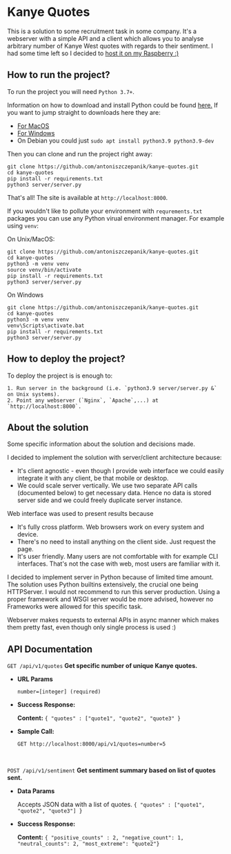# Kanye Quotes
This is a solution to some recruitment task in some company. 
It's a webserver with a simple API and a client which allows you to
analyse arbitrary number of Kanye West quotes with regards to their sentiment. 
I had some time left so I decided to [host it on my Raspberry :)](https://kanye.antoniszczepanik.com/)

## How to run the project?
To run the project you will need `Python 3.7+`.

Information on how to download and install Python could be found [here.](https://wiki.python.org/moin/BeginnersGuide/Download)
If you want to jump straight to downloads here they are:
* [For MacOS](https://www.python.org/downloads/mac-osx/)
* [For Windows](https://www.python.org/downloads/mac-osx/)
* On Debian you could just `sudo apt install python3.9 python3.9-dev`

Then you can clone and run the project right away:
```
git clone https://github.com/antoniszczepanik/kanye-quotes.git
cd kanye-quotes
pip install -r requirements.txt
python3 server/server.py
```

That's all! The site is available at `http://localhost:8000`.

If you wouldn't like to pollute your environment with `requrements.txt` packages you
can use any Python virual environment manager. For example using `venv`:

On Unix/MacOS:
```
git clone https://github.com/antoniszczepanik/kanye-quotes.git
cd kanye-quotes
python3 -m venv venv
source venv/bin/activate
pip install -r requirements.txt
python3 server/server.py
```

On Windows
```
git clone https://github.com/antoniszczepanik/kanye-quotes.git
cd kanye-quotes
python3 -m venv venv
venv\Scripts\activate.bat
pip install -r requirements.txt
python3 server/server.py
```


## How to deploy the project?
To deploy the project is is enough to:

	1. Run server in the background (i.e. `python3.9 server/server.py &` on Unix systems).
	2. Point any webserver (`Nginx`, `Apache`,...) at `http://localhost:8000`.

## About the solution

Some specific information about the solution and decisions made.

I decided to implement the solution with server/client architecture because:
* It's client agnostic - even though I provide web interface we could easily integrate it with any client, be that mobile or desktop.
* We could scale server vertically. We use two separate API calls (documented below) to get necessary data. Hence no data is stored server side and we could freely duplicate server instance.

Web interface was used to present results because
* It's fully cross platform. Web browsers work on every system and device.
* There's no need to install anything on the client side. Just request the page.
* It's user friendly. Many users are not comfortable with for example CLI interfaces. That's not the case with web, most users are familiar with it.

I decided to implement server in Python because of limited time amount.
The solution uses Python builtins extensively, the crucial one being HTTPServer.
I would not recommend to run this server production. Using a proper 
framework and WSGI server would be more advised, however no Frameworks were allowed for this specific task.

Webserver makes requests to external APIs in async manner which makes them
pretty fast, even though only single process is used :)


**API Documentation**
----

`GET /api/v1/quotes`  <b>Get specific number of unique Kanye quotes.</b>
  
*  **URL Params**
 
   `number=[integer] (required)`

* **Success Response:**
 
    **Content:** `{ "quotes" : ["quote1", "quote2", "quote3" }`
 
* **Sample Call:**

  `GET http://localhost:8000/api/v1/quotes=number=5`
  
  </br>

`POST /api/v1/sentiment`  <b>Get sentiment summary based on list of quotes sent.</b>

* **Data Params**

  Accepts JSON data with a list of quotes.
  `{ "quotes" : ["quote1", "quote2", "quote3"] }`


* **Success Response:**
 
    **Content:** `{ "positive_counts" : 2, "negative_count": 1, "neutral_counts": 2, "most_extreme": "quote2"}`
